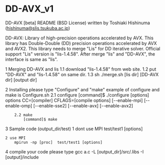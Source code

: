 # DD-AVX\_v1
DD-AVX [beta] README (BSD License)
written by Toshiaki Hishinuma (hishinuma@slis.tsukuba.ac.jp)

DD-AVX: Library of high-precision operations accelerated by AVX.
This library has Double-Double (DD) precision operations accelerated by AVX and AVX2.
This library needs to merge "Lis" for DD iterative solver.
Official support "Lis" version is "lis-1.4.58".
After merge "lis" and "DD-AVX", the interface is same as "lis".

1 Merging DD-AVX and lis
	1.1 download "lis-1.4.58" from web site.
	1.2 put "DD-AVX" and "lis-1.4.58" on same dir.
	1.3 sh ./merge.sh [lis dir] [DD-AVX dir] [output dir]

2 Installing
	please type "Configure" and "make"
	example of configure and make is Configure.sh
		2.1 configure 
			[command]$ ./configure [options]
				options
					CC=[compiler]
					CFLAGS=[compile options]
					[--enable-mpi]
					[--enable-omp]
					[--enable-sse2]
					[--enable-avx]
					[--enable-avx2]
	
		2.2 make
			[command]$ make
	
3 Sample code (output_dir/test)	
	1 dont use MPI
		test/test1 [options]
		
	2 use MPI
		mpirun -np [proc]  test/test1 [options]

4 compile your code
	please type
	gcc a.c -L [output_dir]/src/.libs -I [output]/include
